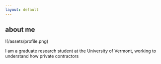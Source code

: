 ```yaml
---
layout: default
---
```


## about me

!(/assets/profile.png)

I am a graduate research student at the University of Vermont, working to understand how private contractors 
